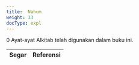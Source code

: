 ```yaml
---
title:  Nahum
weight: 33
docType: expl
---
```


0 Ayat-ayat Alkitab telah digunakan dalam buku ini.

| Segar | Referensi |
|-------|-----------|
